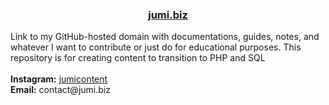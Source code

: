 <h3 align="center"><a href="https://jumi.biz">jumi.biz</a></h3>
<p>Link to my GitHub-hosted domain with documentations, guides, notes, and whatever I want to contribute or just do for educational purposes. This repository is for creating content to transition to PHP and SQL<br><br><b>Instagram:</b> <a href="https://www.instagram.com/jumicontent/">jumicontent</a><br><b>Email:</b> contact@jumi.biz</p><br><script src="https://tryhackme.com/badge/795600"></script>
